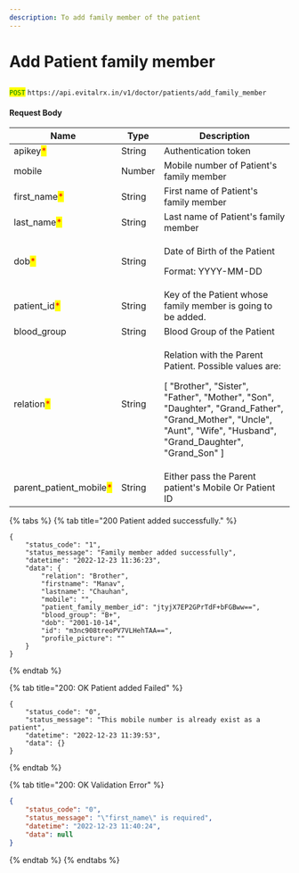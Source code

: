 ```yaml
---
description: To add family member of the patient
---
```


# Add Patient family member

## &#x20;&#x20;

<mark style="color:green;">`POST`</mark> `https://api.evitalrx.in/v1/doctor/patients/add_family_member`

#### Request Body

| Name                                                      | Type   | Description                                                                                                                                                                                                                            |
| --------------------------------------------------------- | ------ | -------------------------------------------------------------------------------------------------------------------------------------------------------------------------------------------------------------------------------------- |
| apikey<mark style="color:red;">\*</mark>                  | String | Authentication token                                                                                                                                                                                                                   |
| mobile                                                    | Number | Mobile number of Patient's family member                                                                                                                                                                                               |
| first\_name<mark style="color:red;">\*</mark>             | String | First name of Patient's family member                                                                                                                                                                                                  |
| last\_name<mark style="color:red;">\*</mark>              | String | Last name of Patient's family member                                                                                                                                                                                                   |
| dob<mark style="color:red;">\*</mark>                     | String | <p>Date of Birth of the Patient</p><p>Format: YYYY-MM-DD</p>                                                                                                                                                                           |
| patient\_id<mark style="color:red;">\*</mark>             | String | Key of the Patient whose family member is going to be added.                                                                                                                                                                           |
| blood\_group                                              | String | Blood Group of the Patient                                                                                                                                                                                                             |
| relation<mark style="color:red;">\*</mark>                | String | <p>Relation with the Parent Patient. Possible values are: </p><p>[ "Brother", "Sister", "Father", "Mother", "Son", "Daughter", "Grand_Father", "Grand_Mother", "Uncle", "Aunt", "Wife", "Husband", "Grand_Daughter", "Grand_Son" ]</p> |
| parent\_patient\_mobile<mark style="color:red;">\*</mark> | String | Either pass the Parent patient's Mobile Or Patient ID                                                                                                                                                                                  |

{% tabs %}
{% tab title="200 Patient added successfully." %}
```
{
    "status_code": "1",
    "status_message": "Family member added successfully",
    "datetime": "2022-12-23 11:36:23",
    "data": {
        "relation": "Brother",
        "firstname": "Manav",
        "lastname": "Chauhan",
        "mobile": "",
        "patient_family_member_id": "jtyjX7EP2GPrTdF+bFGBww==",
        "blood_group": "B+",
        "dob": "2001-10-14",
        "id": "m3nc908treoPV7VLHehTAA==",
        "profile_picture": ""
    }
}
```
{% endtab %}

{% tab title="200: OK Patient added Failed" %}
```
{
    "status_code": "0",
    "status_message": "This mobile number is already exist as a patient",
    "datetime": "2022-12-23 11:39:53",
    "data": {}
}
```
{% endtab %}

{% tab title="200: OK Validation Error" %}
```json
{
    "status_code": "0",
    "status_message": "\"first_name\" is required",
    "datetime": "2022-12-23 11:40:24",
    "data": null
}
```
{% endtab %}
{% endtabs %}

